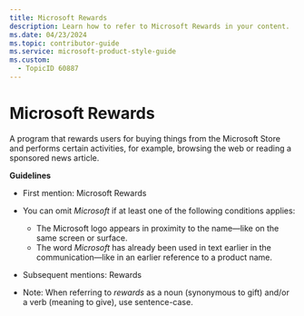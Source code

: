 ```yaml
---
title: Microsoft Rewards
description: Learn how to refer to Microsoft Rewards in your content.
ms.date: 04/23/2024
ms.topic: contributor-guide
ms.service: microsoft-product-style-guide
ms.custom:
  - TopicID 60887
---
```



# Microsoft Rewards

A program that rewards users for buying things from the Microsoft Store and performs certain activities, for example, browsing the web or reading a sponsored news article.

**Guidelines**

- First mention: Microsoft Rewards

- You can omit *Microsoft* if at least one of the following conditions applies:  
  - The Microsoft logo appears in proximity to the name—like on the same screen or surface.  
  - The word *Microsoft* has already been used in text earlier in the communication—like in an earlier reference to a product name.

- Subsequent mentions: Rewards

- Note: When referring to *rewards* as a noun (synonymous to gift) and/or a verb (meaning to give), use sentence-case.

